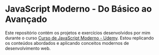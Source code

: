 # JavaScript Moderno - Do Básico ao Avançado

Este repositório contém os projetos e exercícios desenvolvidos por mim durante o curso [Curso de JavaScript Moderno - Udemy](https://www.udemy.com/course/curso-de-javascript-moderno-do-basico-ao-avancado/). Estou replicando os conteúdos abordados e aplicando conceitos modernos de desenvolvimento web.

